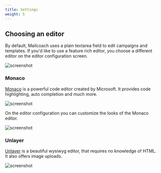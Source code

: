 ```yaml
---
title: Settings
weight: 5
---
```



## Choosing an editor

By default, Mailcoach uses a plain textarea field to edit campaigns and templates. If you'd like to use a feature rich editor, you choose a different editor on the editor configuration screen.

![screenshot](/docs/laravel-mailcoach/v4/images/editors/config.png)

### Monaco

<a href="https://microsoft.github.io/monaco-editor/">Monaco</a> is a powerful code editor created by Microsoft. It
provides code highlighting, auto completion and much more.

![screenshot](/docs/laravel-mailcoach/v4/images/editors/monaco.png)

On the editor configuration you can customize the looks of the Monaco editor.

![screenshot](/docs/laravel-mailcoach/v4/images/editors/monaco-config.png)

### Unlayer

[Unlayer](https://unlayer.com) is a beautiful wysiwyg editor, that requires no knowledge of HTML. It also offers image uploads.

![screenshot](/docs/laravel-mailcoach/v4/images/editors/unlayer.png)


